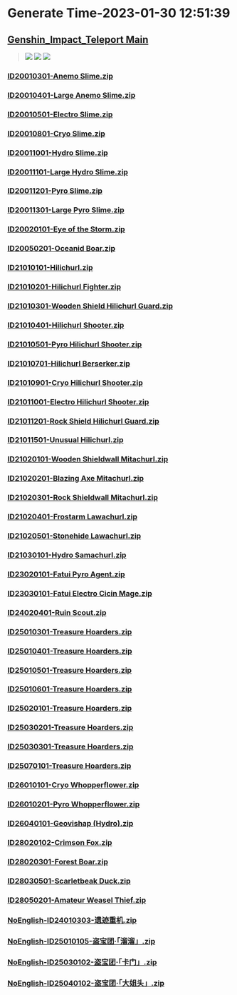 # Generate Time-2023-01-30 12:51:39

## [Genshin_Impact_Teleport Main](https://github.com/Sam5440/Genshin_Impact_Teleport/edit/main/README.md)

>![](https://komarev.com/ghpvc/?username=done439)
>![](https://komarev.com/ghpvc/?username=done438)
>![](https://komarev.com/ghpvc/?username=done437)

### [ID20010301-Anemo Slime.zip](https://raw.githubusercontent.com/Sam5440/Genshin_Impact_Teleport/download/AutoGeneratePoint/Points%28Raw%29%5Bcn-en-ru%5D/en-us/Monster_And_Animal/ID1-BigWorld_LevelStreaming/ID20010301-Anemo%20Slime.zip)

### [ID20010401-Large Anemo Slime.zip](https://raw.githubusercontent.com/Sam5440/Genshin_Impact_Teleport/download/AutoGeneratePoint/Points%28Raw%29%5Bcn-en-ru%5D/en-us/Monster_And_Animal/ID1-BigWorld_LevelStreaming/ID20010401-Large%20Anemo%20Slime.zip)

### [ID20010501-Electro Slime.zip](https://raw.githubusercontent.com/Sam5440/Genshin_Impact_Teleport/download/AutoGeneratePoint/Points%28Raw%29%5Bcn-en-ru%5D/en-us/Monster_And_Animal/ID1-BigWorld_LevelStreaming/ID20010501-Electro%20Slime.zip)

### [ID20010801-Cryo Slime.zip](https://raw.githubusercontent.com/Sam5440/Genshin_Impact_Teleport/download/AutoGeneratePoint/Points%28Raw%29%5Bcn-en-ru%5D/en-us/Monster_And_Animal/ID1-BigWorld_LevelStreaming/ID20010801-Cryo%20Slime.zip)

### [ID20011001-Hydro Slime.zip](https://raw.githubusercontent.com/Sam5440/Genshin_Impact_Teleport/download/AutoGeneratePoint/Points%28Raw%29%5Bcn-en-ru%5D/en-us/Monster_And_Animal/ID1-BigWorld_LevelStreaming/ID20011001-Hydro%20Slime.zip)

### [ID20011101-Large Hydro Slime.zip](https://raw.githubusercontent.com/Sam5440/Genshin_Impact_Teleport/download/AutoGeneratePoint/Points%28Raw%29%5Bcn-en-ru%5D/en-us/Monster_And_Animal/ID1-BigWorld_LevelStreaming/ID20011101-Large%20Hydro%20Slime.zip)

### [ID20011201-Pyro Slime.zip](https://raw.githubusercontent.com/Sam5440/Genshin_Impact_Teleport/download/AutoGeneratePoint/Points%28Raw%29%5Bcn-en-ru%5D/en-us/Monster_And_Animal/ID1-BigWorld_LevelStreaming/ID20011201-Pyro%20Slime.zip)

### [ID20011301-Large Pyro Slime.zip](https://raw.githubusercontent.com/Sam5440/Genshin_Impact_Teleport/download/AutoGeneratePoint/Points%28Raw%29%5Bcn-en-ru%5D/en-us/Monster_And_Animal/ID1-BigWorld_LevelStreaming/ID20011301-Large%20Pyro%20Slime.zip)

### [ID20020101-Eye of the Storm.zip](https://raw.githubusercontent.com/Sam5440/Genshin_Impact_Teleport/download/AutoGeneratePoint/Points%28Raw%29%5Bcn-en-ru%5D/en-us/Monster_And_Animal/ID1-BigWorld_LevelStreaming/ID20020101-Eye%20of%20the%20Storm.zip)

### [ID20050201-Oceanid Boar.zip](https://raw.githubusercontent.com/Sam5440/Genshin_Impact_Teleport/download/AutoGeneratePoint/Points%28Raw%29%5Bcn-en-ru%5D/en-us/Monster_And_Animal/ID1-BigWorld_LevelStreaming/ID20050201-Oceanid%20Boar.zip)

### [ID21010101-Hilichurl.zip](https://raw.githubusercontent.com/Sam5440/Genshin_Impact_Teleport/download/AutoGeneratePoint/Points%28Raw%29%5Bcn-en-ru%5D/en-us/Monster_And_Animal/ID1-BigWorld_LevelStreaming/ID21010101-Hilichurl.zip)

### [ID21010201-Hilichurl Fighter.zip](https://raw.githubusercontent.com/Sam5440/Genshin_Impact_Teleport/download/AutoGeneratePoint/Points%28Raw%29%5Bcn-en-ru%5D/en-us/Monster_And_Animal/ID1-BigWorld_LevelStreaming/ID21010201-Hilichurl%20Fighter.zip)

### [ID21010301-Wooden Shield Hilichurl Guard.zip](https://raw.githubusercontent.com/Sam5440/Genshin_Impact_Teleport/download/AutoGeneratePoint/Points%28Raw%29%5Bcn-en-ru%5D/en-us/Monster_And_Animal/ID1-BigWorld_LevelStreaming/ID21010301-Wooden%20Shield%20Hilichurl%20Guard.zip)

### [ID21010401-Hilichurl Shooter.zip](https://raw.githubusercontent.com/Sam5440/Genshin_Impact_Teleport/download/AutoGeneratePoint/Points%28Raw%29%5Bcn-en-ru%5D/en-us/Monster_And_Animal/ID1-BigWorld_LevelStreaming/ID21010401-Hilichurl%20Shooter.zip)

### [ID21010501-Pyro Hilichurl Shooter.zip](https://raw.githubusercontent.com/Sam5440/Genshin_Impact_Teleport/download/AutoGeneratePoint/Points%28Raw%29%5Bcn-en-ru%5D/en-us/Monster_And_Animal/ID1-BigWorld_LevelStreaming/ID21010501-Pyro%20Hilichurl%20Shooter.zip)

### [ID21010701-Hilichurl Berserker.zip](https://raw.githubusercontent.com/Sam5440/Genshin_Impact_Teleport/download/AutoGeneratePoint/Points%28Raw%29%5Bcn-en-ru%5D/en-us/Monster_And_Animal/ID1-BigWorld_LevelStreaming/ID21010701-Hilichurl%20Berserker.zip)

### [ID21010901-Cryo Hilichurl Shooter.zip](https://raw.githubusercontent.com/Sam5440/Genshin_Impact_Teleport/download/AutoGeneratePoint/Points%28Raw%29%5Bcn-en-ru%5D/en-us/Monster_And_Animal/ID1-BigWorld_LevelStreaming/ID21010901-Cryo%20Hilichurl%20Shooter.zip)

### [ID21011001-Electro Hilichurl Shooter.zip](https://raw.githubusercontent.com/Sam5440/Genshin_Impact_Teleport/download/AutoGeneratePoint/Points%28Raw%29%5Bcn-en-ru%5D/en-us/Monster_And_Animal/ID1-BigWorld_LevelStreaming/ID21011001-Electro%20Hilichurl%20Shooter.zip)

### [ID21011201-Rock Shield Hilichurl Guard.zip](https://raw.githubusercontent.com/Sam5440/Genshin_Impact_Teleport/download/AutoGeneratePoint/Points%28Raw%29%5Bcn-en-ru%5D/en-us/Monster_And_Animal/ID1-BigWorld_LevelStreaming/ID21011201-Rock%20Shield%20Hilichurl%20Guard.zip)

### [ID21011501-Unusual Hilichurl.zip](https://raw.githubusercontent.com/Sam5440/Genshin_Impact_Teleport/download/AutoGeneratePoint/Points%28Raw%29%5Bcn-en-ru%5D/en-us/Monster_And_Animal/ID1-BigWorld_LevelStreaming/ID21011501-Unusual%20Hilichurl.zip)

### [ID21020101-Wooden Shieldwall Mitachurl.zip](https://raw.githubusercontent.com/Sam5440/Genshin_Impact_Teleport/download/AutoGeneratePoint/Points%28Raw%29%5Bcn-en-ru%5D/en-us/Monster_And_Animal/ID1-BigWorld_LevelStreaming/ID21020101-Wooden%20Shieldwall%20Mitachurl.zip)

### [ID21020201-Blazing Axe Mitachurl.zip](https://raw.githubusercontent.com/Sam5440/Genshin_Impact_Teleport/download/AutoGeneratePoint/Points%28Raw%29%5Bcn-en-ru%5D/en-us/Monster_And_Animal/ID1-BigWorld_LevelStreaming/ID21020201-Blazing%20Axe%20Mitachurl.zip)

### [ID21020301-Rock Shieldwall Mitachurl.zip](https://raw.githubusercontent.com/Sam5440/Genshin_Impact_Teleport/download/AutoGeneratePoint/Points%28Raw%29%5Bcn-en-ru%5D/en-us/Monster_And_Animal/ID1-BigWorld_LevelStreaming/ID21020301-Rock%20Shieldwall%20Mitachurl.zip)

### [ID21020401-Frostarm Lawachurl.zip](https://raw.githubusercontent.com/Sam5440/Genshin_Impact_Teleport/download/AutoGeneratePoint/Points%28Raw%29%5Bcn-en-ru%5D/en-us/Monster_And_Animal/ID1-BigWorld_LevelStreaming/ID21020401-Frostarm%20Lawachurl.zip)

### [ID21020501-Stonehide Lawachurl.zip](https://raw.githubusercontent.com/Sam5440/Genshin_Impact_Teleport/download/AutoGeneratePoint/Points%28Raw%29%5Bcn-en-ru%5D/en-us/Monster_And_Animal/ID1-BigWorld_LevelStreaming/ID21020501-Stonehide%20Lawachurl.zip)

### [ID21030101-Hydro Samachurl.zip](https://raw.githubusercontent.com/Sam5440/Genshin_Impact_Teleport/download/AutoGeneratePoint/Points%28Raw%29%5Bcn-en-ru%5D/en-us/Monster_And_Animal/ID1-BigWorld_LevelStreaming/ID21030101-Hydro%20Samachurl.zip)

### [ID23020101-Fatui Pyro Agent.zip](https://raw.githubusercontent.com/Sam5440/Genshin_Impact_Teleport/download/AutoGeneratePoint/Points%28Raw%29%5Bcn-en-ru%5D/en-us/Monster_And_Animal/ID1-BigWorld_LevelStreaming/ID23020101-Fatui%20Pyro%20Agent.zip)

### [ID23030101-Fatui Electro Cicin Mage.zip](https://raw.githubusercontent.com/Sam5440/Genshin_Impact_Teleport/download/AutoGeneratePoint/Points%28Raw%29%5Bcn-en-ru%5D/en-us/Monster_And_Animal/ID1-BigWorld_LevelStreaming/ID23030101-Fatui%20Electro%20Cicin%20Mage.zip)

### [ID24020401-Ruin Scout.zip](https://raw.githubusercontent.com/Sam5440/Genshin_Impact_Teleport/download/AutoGeneratePoint/Points%28Raw%29%5Bcn-en-ru%5D/en-us/Monster_And_Animal/ID1-BigWorld_LevelStreaming/ID24020401-Ruin%20Scout.zip)

### [ID25010301-Treasure Hoarders.zip](https://raw.githubusercontent.com/Sam5440/Genshin_Impact_Teleport/download/AutoGeneratePoint/Points%28Raw%29%5Bcn-en-ru%5D/en-us/Monster_And_Animal/ID1-BigWorld_LevelStreaming/ID25010301-Treasure%20Hoarders.zip)

### [ID25010401-Treasure Hoarders.zip](https://raw.githubusercontent.com/Sam5440/Genshin_Impact_Teleport/download/AutoGeneratePoint/Points%28Raw%29%5Bcn-en-ru%5D/en-us/Monster_And_Animal/ID1-BigWorld_LevelStreaming/ID25010401-Treasure%20Hoarders.zip)

### [ID25010501-Treasure Hoarders.zip](https://raw.githubusercontent.com/Sam5440/Genshin_Impact_Teleport/download/AutoGeneratePoint/Points%28Raw%29%5Bcn-en-ru%5D/en-us/Monster_And_Animal/ID1-BigWorld_LevelStreaming/ID25010501-Treasure%20Hoarders.zip)

### [ID25010601-Treasure Hoarders.zip](https://raw.githubusercontent.com/Sam5440/Genshin_Impact_Teleport/download/AutoGeneratePoint/Points%28Raw%29%5Bcn-en-ru%5D/en-us/Monster_And_Animal/ID1-BigWorld_LevelStreaming/ID25010601-Treasure%20Hoarders.zip)

### [ID25020101-Treasure Hoarders.zip](https://raw.githubusercontent.com/Sam5440/Genshin_Impact_Teleport/download/AutoGeneratePoint/Points%28Raw%29%5Bcn-en-ru%5D/en-us/Monster_And_Animal/ID1-BigWorld_LevelStreaming/ID25020101-Treasure%20Hoarders.zip)

### [ID25030201-Treasure Hoarders.zip](https://raw.githubusercontent.com/Sam5440/Genshin_Impact_Teleport/download/AutoGeneratePoint/Points%28Raw%29%5Bcn-en-ru%5D/en-us/Monster_And_Animal/ID1-BigWorld_LevelStreaming/ID25030201-Treasure%20Hoarders.zip)

### [ID25030301-Treasure Hoarders.zip](https://raw.githubusercontent.com/Sam5440/Genshin_Impact_Teleport/download/AutoGeneratePoint/Points%28Raw%29%5Bcn-en-ru%5D/en-us/Monster_And_Animal/ID1-BigWorld_LevelStreaming/ID25030301-Treasure%20Hoarders.zip)

### [ID25070101-Treasure Hoarders.zip](https://raw.githubusercontent.com/Sam5440/Genshin_Impact_Teleport/download/AutoGeneratePoint/Points%28Raw%29%5Bcn-en-ru%5D/en-us/Monster_And_Animal/ID1-BigWorld_LevelStreaming/ID25070101-Treasure%20Hoarders.zip)

### [ID26010101-Cryo Whopperflower.zip](https://raw.githubusercontent.com/Sam5440/Genshin_Impact_Teleport/download/AutoGeneratePoint/Points%28Raw%29%5Bcn-en-ru%5D/en-us/Monster_And_Animal/ID1-BigWorld_LevelStreaming/ID26010101-Cryo%20Whopperflower.zip)

### [ID26010201-Pyro Whopperflower.zip](https://raw.githubusercontent.com/Sam5440/Genshin_Impact_Teleport/download/AutoGeneratePoint/Points%28Raw%29%5Bcn-en-ru%5D/en-us/Monster_And_Animal/ID1-BigWorld_LevelStreaming/ID26010201-Pyro%20Whopperflower.zip)

### [ID26040101-Geovishap (Hydro).zip](https://raw.githubusercontent.com/Sam5440/Genshin_Impact_Teleport/download/AutoGeneratePoint/Points%28Raw%29%5Bcn-en-ru%5D/en-us/Monster_And_Animal/ID1-BigWorld_LevelStreaming/ID26040101-Geovishap%20%28Hydro%29.zip)

### [ID28020102-Crimson Fox.zip](https://raw.githubusercontent.com/Sam5440/Genshin_Impact_Teleport/download/AutoGeneratePoint/Points%28Raw%29%5Bcn-en-ru%5D/en-us/Monster_And_Animal/ID1-BigWorld_LevelStreaming/ID28020102-Crimson%20Fox.zip)

### [ID28020301-Forest Boar.zip](https://raw.githubusercontent.com/Sam5440/Genshin_Impact_Teleport/download/AutoGeneratePoint/Points%28Raw%29%5Bcn-en-ru%5D/en-us/Monster_And_Animal/ID1-BigWorld_LevelStreaming/ID28020301-Forest%20Boar.zip)

### [ID28030501-Scarletbeak Duck.zip](https://raw.githubusercontent.com/Sam5440/Genshin_Impact_Teleport/download/AutoGeneratePoint/Points%28Raw%29%5Bcn-en-ru%5D/en-us/Monster_And_Animal/ID1-BigWorld_LevelStreaming/ID28030501-Scarletbeak%20Duck.zip)

### [ID28050201-Amateur Weasel Thief.zip](https://raw.githubusercontent.com/Sam5440/Genshin_Impact_Teleport/download/AutoGeneratePoint/Points%28Raw%29%5Bcn-en-ru%5D/en-us/Monster_And_Animal/ID1-BigWorld_LevelStreaming/ID28050201-Amateur%20Weasel%20Thief.zip)

### [NoEnglish-ID24010303-遗迹重机.zip](https://raw.githubusercontent.com/Sam5440/Genshin_Impact_Teleport/download/AutoGeneratePoint/Points%28Raw%29%5Bcn-en-ru%5D/en-us/Monster_And_Animal/ID1-BigWorld_LevelStreaming/NoEnglish-ID24010303-%E9%81%97%E8%BF%B9%E9%87%8D%E6%9C%BA.zip)

### [NoEnglish-ID25010105-盗宝团·「溜溜」.zip](https://raw.githubusercontent.com/Sam5440/Genshin_Impact_Teleport/download/AutoGeneratePoint/Points%28Raw%29%5Bcn-en-ru%5D/en-us/Monster_And_Animal/ID1-BigWorld_LevelStreaming/NoEnglish-ID25010105-%E7%9B%97%E5%AE%9D%E5%9B%A2%C2%B7%E3%80%8C%E6%BA%9C%E6%BA%9C%E3%80%8D.zip)

### [NoEnglish-ID25030102-盗宝团·「卡门」.zip](https://raw.githubusercontent.com/Sam5440/Genshin_Impact_Teleport/download/AutoGeneratePoint/Points%28Raw%29%5Bcn-en-ru%5D/en-us/Monster_And_Animal/ID1-BigWorld_LevelStreaming/NoEnglish-ID25030102-%E7%9B%97%E5%AE%9D%E5%9B%A2%C2%B7%E3%80%8C%E5%8D%A1%E9%97%A8%E3%80%8D.zip)

### [NoEnglish-ID25040102-盗宝团·「大姐头」.zip](https://raw.githubusercontent.com/Sam5440/Genshin_Impact_Teleport/download/AutoGeneratePoint/Points%28Raw%29%5Bcn-en-ru%5D/en-us/Monster_And_Animal/ID1-BigWorld_LevelStreaming/NoEnglish-ID25040102-%E7%9B%97%E5%AE%9D%E5%9B%A2%C2%B7%E3%80%8C%E5%A4%A7%E5%A7%90%E5%A4%B4%E3%80%8D.zip)

